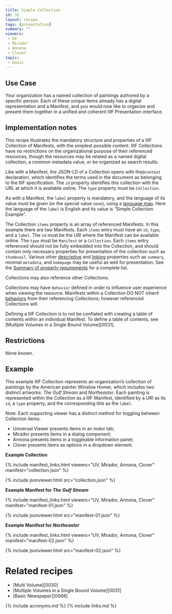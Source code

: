 ```yaml
---
title: Simple Collection
id: 32
layout: recipe
tags: [presentation]
summary: ""
viewers:
 - UV
 - Mirador
 - Annona
 - Clover
topic:
 - basic
---
```


## Use Case

Your organization has a named collection of paintings authored by a specific person. Each of these unique items already has a digital representation and a Manifest, and you would now like to organize and present them together in a unified and coherent IIIF Presentation interface.

## Implementation notes

This recipe illustrates the mandatory structure and properties of a IIIF Collection of Manifests, with the simplest possible content. IIIF Collections have no restrictions on the organizational purpose of their referenced resources, though the resources may be related as a named digital collection, a common metadata value, or be organized as search results.

Like with a Manifest, the JSON-LD of a Collection opens with the`@context` declaration, which identifies the terms used in the document as belonging to the IIIF specification. The `id` property identifies this collection with the URL at which it is available online. The `type` property must be `Collection`.

As with a Manifest, the `label` property is mandatory, and the language of its value must be given (or the special value `none`), using a [language map](https://iiif.io/api/presentation/3.0/#language-of-property-values). Here the language of the `label` is English and its value is “Simple Collection Example”.

The Collection `items` property is an array of referenced Manifests. In this example there are two Manifests. Each `items` entry must have an `id`, `type`, and a `label`. The `id` must be the URI where the Manifest can be available online. The `type` must be `Manifest` or a `Collection`. Each `items` entry referenced should not be fully embedded into the Collection, and should contain only necessary properties for presentation of the collection such as `thumbnail`. Various other [descriptive](https://iiif.io/api/presentation/3.0/#31-descriptive-properties) and [linking](https://iiif.io/api/presentation/3.0/#33-linking-properties) properties such as `summary`, minimal `metadata`, and `homepage` may be useful as well for presentation. See the [Summary of property requirements](https://iiif.io/api/presentation/3.0/#a-summary-of-property-requirements) for a complete list.

Collections may also reference other Collections. 

Collections may have `behavior` defined in order to influence user experience when viewing the resource. Manifests within a Collection DO NOT inherit [behaviors](https://iiif.io/api/presentation/3.0/#behavior) from their referencing Collections; however referenced Collections will.

Defining a IIIF Collection is to not be conflated with creating a table of contents within an individual Manifest. To define a table of contents, see [Multiple Volumes in a Single Bound Volume][0031].

## Restrictions

None known.

## Example

This example IIIF Collection represents an organization’s collection of paintings by the American painter Winslow Homer, which includes two distinct artworks: _The Gulf Stream_ and _Northeaster_. Each painting is represented within the Collection as a IIIF Manifest, identified by a URI as its `id`, a `type` property, and the corresponding title as the `label`.

Note: Each supporting viewer has a distinct method for toggling between Collection items:

- Universal Viewer presents items in an _Index_ tab;
- Mirador presents items in a dialog component;
- Annona presents items in a toggleable information panel;
- Clover presents items as options in a dropdown element.

**Example Collection**

{% include manifest_links.html viewers="UV, Mirador, Annona, Clover" manifest="collection.json" %}

{% include jsonviewer.html src="collection.json" %}

**Example Manifest for _The Gulf Stream_**

{% include manifest_links.html viewers="UV, Mirador, Annona, Clover" manifest="manifest-01.json" %}

{% include jsonviewer.html src="manifest-01.json" %}

**Example Manifest for _Northeaster_**

{% include manifest_links.html viewers="UV, Mirador, Annona, Clover" manifest="manifest-02.json" %}

{% include jsonviewer.html src="manifest-02.json" %}

# Related recipes

* [Multi Volume][0030]
* [Multiple Volumes in a Single Bound Volume][0031]
* [Basic Newspaper][0068]

{% include acronyms.md %}
{% include links.md %}
